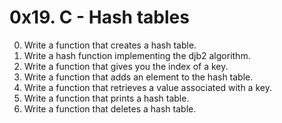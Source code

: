 # 0x19. C - Hash tables
0. Write a function that creates a hash table.  
1. Write a hash function implementing the djb2 algorithm.  
2. Write a function that gives you the index of a key.  
3. Write a function that adds an element to the hash table.  
4. Write a function that retrieves a value associated with a key.  
5. Write a function that prints a hash table.  
6. Write a function that deletes a hash table.  
